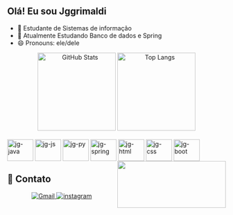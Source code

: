 ## Olá! Eu sou Jggrimaldi

- 🔭 Estudante de Sistemas de informação
- 🌱 Atualmente Estudando Banco de dados e Spring
- 😄 Pronouns: ele/dele

<div align="center">
  <img alt="GitHub Stats" height="180" src="https://github-readme-stats.vercel.app/api?username=jggrimaldi&show_icons=true&theme=radical&include_all_commits=true&locale=pt-br" />
  <img alt="Top Langs" height="180" src="https://github-readme-stats.vercel.app/api/top-langs/?username=jggrimaldi&theme=radical&layout=donut&custom_title=Tecnologias&langs_count=9" />
</div>

<div display= inline_block><br>
  <img align="center" height="50" width=60 alt=jg-java src="https://devicon-website.vercel.app/api/java/original.svg"></img>
  <img align="center" height="50" width=60 alt=jg-js src="https://devicon-website.vercel.app/api/javascript/original.svg"></img>
  <img align="center" height="50" width=60 alt=jg-py src="https://devicon-website.vercel.app/api/python/original.svg"></img>
  <img align="center" height="50" width=60 alt=jg-spring src="https://devicon-website.vercel.app/api/spring/original.svg"></img>
  <img align="center" height="50" width=60 alt=jg-html src="https://devicon-website.vercel.app/api/html5/original.svg"></img>
  <img align="center" height="50" width=60 alt=jg-css src="https://devicon-website.vercel.app/api/css3/original.svg"></img>
  <img align="center" height="50" width=60 alt=jg-boot src="https://devicon-website.vercel.app/api/bootstrap/original.svg"></img>
  <img align="right" height="108" width=250 src="https://www.bing.com/th/id/OGC.f534c29750b624c3463768a678fab05f?o=7&pid=1.7&rm=3&rurl=https%3a%2f%2fmedia4.giphy.com%2fmedia%2fIMJu2ZnGcXOGCx7B3O%2fgiphy.gif%3fcid%3d790b76112ed06921b3b7cd903fa94ad4fd7ea65dec657f17%26rid%3dgiphy.gif%26ct%3dg&ehk=4n%2fU9XvILTE02xOMJibYxLF8x8f72opGKTqo31uZB68%3d"></img>
</div>

## 📩 Contato

<div align="center">
  <a href="mailto:jggrimaldi12@gmail.com">
    <img src="https://img.shields.io/badge/Gmail-D14836?style=for-the-badge&logo=gmail&logoColor=white" alt="Gmail"/>
  </a>
  <a href="https://www.instagram.com/jg.grimaldi/">
    <img src="https://img.shields.io/badge/Instagram-E4405F?style=for-the-badge&logo=instagram&logoColor=white" alt="instagram"/>
  </a>
</div>


